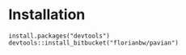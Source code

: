 # Installation

    install.packages("devtools")
    devtools::install_bitbucket("florianbw/pavian")